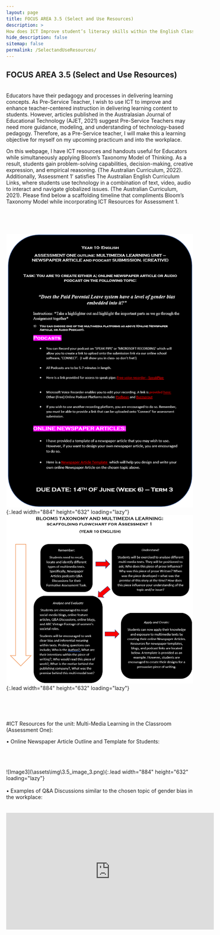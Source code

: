 ```yaml
---
layout: page
title: FOCUS AREA 3.5 (Select and Use Resources)
description: >
How does ICT Improve student’s literacy skills within the English Classroom?
hide_description: false
sitemap: false
permalink: /SelectandUseResources/
---
```

## FOCUS AREA 3.5 (Select and Use Resources)

<br>
Educators have their pedagogy and processes in delivering learning concepts. As Pre-Service Teacher, I wish to use ICT to improve and enhance teacher-centered instruction in delivering learning content to students. However, articles published in the Australasian Journal of Educational Technology (AJET, 2021) suggest Pre-Service Teachers may need more guidance, modeling, and understanding of technology-based pedagogy. Therefore, as a Pre-Service teacher, I will make this a learning objective for myself on my upcoming practicum and into the workplace.

On this webpage, I have ICT resources and handouts useful for Educators while simultaneously applying Bloom’s Taxonomy Model of Thinking. As a result, students gain problem-solving capabilities, decision-making, creative expression, and empirical reasoning. (The Australian Curriculum, 2022). Additionally, ‘Assessment 1’ satisfies The Australian English Curriculum Links, where students use technology in a combination of text, video, audio to interact and navigate globalized issues. (The Australian Curriculum, 2021). Please find below a scaffolding timeline that compliments Bloom’s Taxonomy Model while incorporating ICT Resources for Assessment 1.

<br>
<br>
<br>

![Image1](\assets\img\3.5_image_1.png){:.lead width="884" height="632" loading="lazy"}
<br>
![Image2](\assets\img\3.5_image_2.png){:.lead width="884" height="632" loading="lazy"}

<br>
<br>
<br>

#ICT Resources for the unit: Multi-Media Learning in the Classroom (Assessment One): 


•	Online Newspaper Article Outline and Template for Students: 

<br>
<br>
<br>
![Image3](\assets\img\3.5_image_3.png){:.lead width="884" height="632" loading="lazy"}
<br>
<br>
•	Examples of Q&A Discussions similar to the chosen topic of gender bias in the workplace: 
<br>
<br>
<br>
<iframe width="560" height="315" src="https://www.youtube.com/embed/n2kpWhMeR5Y" title="YouTube video player" frameborder="0" allow="accelerometer; autoplay; clipboard-write; encrypted-media; gyroscope; picture-in-picture" allowfullscreen></iframe>